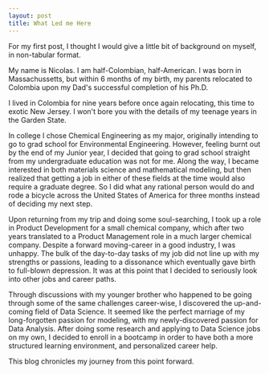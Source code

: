 ```yaml
---
layout: post
title: What Led me Here
---
```


For my first post, I thought I would give a little bit of background on myself, in non-tabular format.  

My name is Nicolas. I am half-Colombian, half-American. I was born in Massachussetts, but within 6 months of my birth, my parents relocated to Colombia upon my Dad's successful completion of his Ph.D.  
  
I lived in Colombia for nine years before once again relocating, this time to exotic New Jersey. I won't bore you with the details of my teenage years in the Garden State.  

In college I chose Chemical Engineering as my major, originally intending to go to grad school for Environmental Engineering. However, feeling burnt out by the end of my Junior year, I decided that going to grad school straight from my undergraduate education was not for me. Along the way, I became interested in both materials science and mathematical modeling, but then realized that getting a job in either of these fields at the time would also require a graduate degree. So I did what any rational person would do and rode a bicycle across the United States of America for three months instead of deciding my next step.
  
Upon returning from my trip and doing some soul-searching, I took up a role in Product Development for a small chemical company, which after two years translated to a Product Management role in a much larger chemical company. Despite a forward moving-career in a good industry, I was unhappy. The bulk of the day-to-day tasks of my job did not line up with my strengths or passions, leading to a dissonance which eventually gave birth to full-blown depression. It was at this point that I decided to seriously look into other jobs and career paths. 

Through discussions with my younger brother who happened to be going through some of the same challenges career-wise, I discovered the up-and-coming field of Data Science. It seemed like the perfect marriage of my long-forgotten passion for modeling, with my newly-discovered passion for Data Analysis. After doing some research and applying to Data Science jobs on my own, I decided to enroll in a bootcamp in order to have both a more structured learning environment, and personalized career help. 

This blog chronicles my journey from this point forward. 
